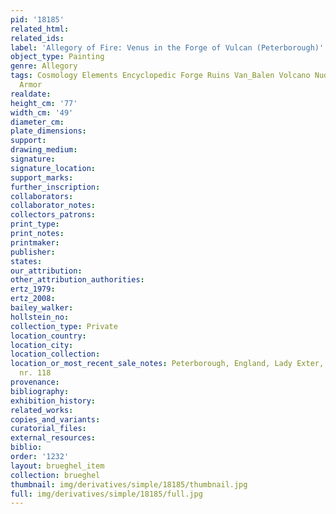 ```yaml
---
pid: '18185'
related_html: 
related_ids: 
label: 'Allegory of Fire: Venus in the Forge of Vulcan (Peterborough)'
object_type: Painting
genre: Allegory
tags: Cosmology Elements Encyclopedic Forge Ruins Van_Balen Volcano Nude Landscape
  Armor
realdate: 
height_cm: '77'
width_cm: '49'
diameter_cm: 
plate_dimensions: 
support: 
drawing_medium: 
signature: 
signature_location: 
support_marks: 
further_inscription: 
collaborators: 
collaborator_notes: 
collectors_patrons: 
print_type: 
print_notes: 
printmaker: 
publisher: 
states: 
our_attribution: 
other_attribution_authorities: 
ertz_1979: 
ertz_2008: 
bailey_walker: 
hollstein_no: 
collection_type: Private
location_country: 
location_city: 
location_collection: 
location_or_most_recent_sale_notes: Peterborough, England, Lady Exter, Burghley House,
  nr. 118
provenance: 
bibliography: 
exhibition_history: 
related_works: 
copies_and_variants: 
curatorial_files: 
external_resources: 
biblio: 
order: '1232'
layout: brueghel_item
collection: brueghel
thumbnail: img/derivatives/simple/18185/thumbnail.jpg
full: img/derivatives/simple/18185/full.jpg
---
```

